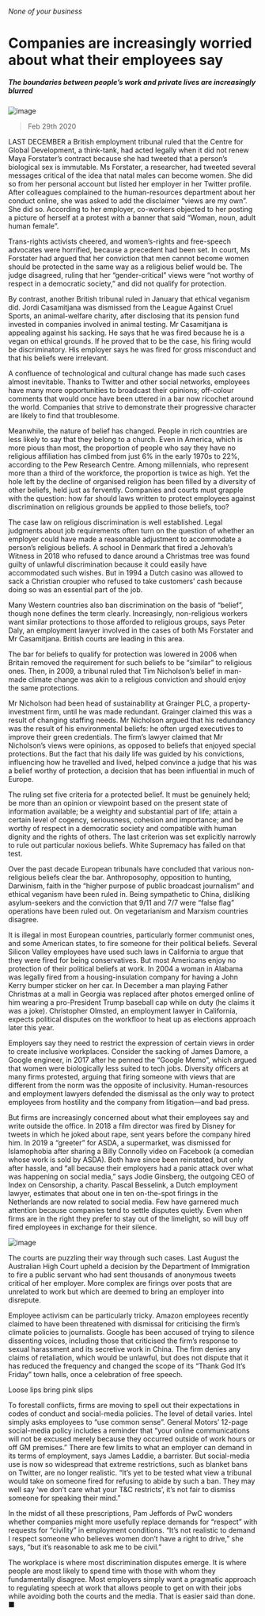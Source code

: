 ###### None of your business
# Companies are increasingly worried about what their employees say 
##### The boundaries between people’s work and private lives are increasingly blurred 
![image](images/20200229_IRD001_0.jpg) 
> Feb 29th 2020 
LAST DECEMBER a British employment tribunal ruled that the Centre for Global Development, a think-tank, had acted legally when it did not renew Maya Forstater’s contract because she had tweeted that a person’s biological sex is immutable. Ms Forstater, a researcher, had tweeted several messages critical of the idea that natal males can become women. She did so from her personal account but listed her employer in her Twitter profile. After colleagues complained to the human-resources department about her conduct online, she was asked to add the disclaimer “views are my own”. She did so. According to her employer, co-workers objected to her posting a picture of herself at a protest with a banner that said “Woman, noun, adult human female”.
Trans-rights activists cheered, and women’s-rights and free-speech advocates were horrified, because a precedent had been set. In court, Ms Forstater had argued that her conviction that men cannot become women should be protected in the same way as a religious belief would be. The judge disagreed, ruling that her “gender-critical” views were “not worthy of respect in a democratic society,” and did not qualify for protection.

By contrast, another British tribunal ruled in January that ethical veganism did. Jordi Casamitjana was dismissed from the League Against Cruel Sports, an animal-welfare charity, after disclosing that its pension fund invested in companies involved in animal testing. Mr Casamitjana is appealing against his sacking. He says that he was fired because he is a vegan on ethical grounds. If he proved that to be the case, his firing would be discriminatory. His employer says he was fired for gross misconduct and that his beliefs were irrelevant.
A confluence of technological and cultural change has made such cases almost inevitable. Thanks to Twitter and other social networks, employees have many more opportunities to broadcast their opinions; off-colour comments that would once have been uttered in a bar now ricochet around the world. Companies that strive to demonstrate their progressive character are likely to find that troublesome.
Meanwhile, the nature of belief has changed. People in rich countries are less likely to say that they belong to a church. Even in America, which is more pious than most, the proportion of people who say they have no religious affiliation has climbed from just 6% in the early 1970s to 22%, according to the Pew Research Centre. Among millennials, who represent more than a third of the workforce, the proportion is twice as high. Yet the hole left by the decline of organised religion has been filled by a diversity of other beliefs, held just as fervently. Companies and courts must grapple with the question: how far should laws written to protect employees against discrimination on religious grounds be applied to those beliefs, too?
The case law on religious discrimination is well established. Legal judgments about job requirements often turn on the question of whether an employer could have made a reasonable adjustment to accommodate a person’s religious beliefs. A school in Denmark that fired a Jehovah’s Witness in 2018 who refused to dance around a Christmas tree was found guilty of unlawful discrimination because it could easily have accommodated such wishes. But in 1994 a Dutch casino was allowed to sack a Christian croupier who refused to take customers’ cash because doing so was an essential part of the job.
Many Western countries also ban discrimination on the basis of “belief”, though none defines the term clearly. Increasingly, non-religious workers want similar protections to those afforded to religious groups, says Peter Daly, an employment lawyer involved in the cases of both Ms Forstater and Mr Casamitjana. British courts are leading in this area.
The bar for beliefs to qualify for protection was lowered in 2006 when Britain removed the requirement for such beliefs to be “similar” to religious ones. Then, in 2009, a tribunal ruled that Tim Nicholson’s belief in man-made climate change was akin to a religious conviction and should enjoy the same protections.
Mr Nicholson had been head of sustainability at Grainger PLC, a property-investment firm, until he was made redundant. Grainger claimed this was a result of changing staffing needs. Mr Nicholson argued that his redundancy was the result of his environmental beliefs: he often urged executives to improve their green credentials. The firm’s lawyer claimed that Mr Nicholson’s views were opinions, as opposed to beliefs that enjoyed special protections. But the fact that his daily life was guided by his convictions, influencing how he travelled and lived, helped convince a judge that his was a belief worthy of protection, a decision that has been influential in much of Europe.
The ruling set five criteria for a protected belief. It must be genuinely held; be more than an opinion or viewpoint based on the present state of information available; be a weighty and substantial part of life; attain a certain level of cogency, seriousness, cohesion and importance; and be worthy of respect in a democratic society and compatible with human dignity and the rights of others. The last criterion was set explicitly narrowly to rule out particular noxious beliefs. White Supremacy has failed on that test.
Over the past decade European tribunals have concluded that various non-religious beliefs clear the bar. Anthroposophy, opposition to hunting, Darwinism, faith in the “higher purpose of public broadcast journalism” and ethical veganism have been ruled in. Being sympathetic to China, disliking asylum-seekers and the conviction that 9/11 and 7/7 were “false flag” operations have been ruled out. On vegetarianism and Marxism countries disagree.
It is illegal in most European countries, particularly former communist ones, and some American states, to fire someone for their political beliefs. Several Silicon Valley employees have used such laws in California to argue that they were fired for being conservatives. But most Americans enjoy no protection of their political beliefs at work. In 2004 a woman in Alabama was legally fired from a housing-insulation company for having a John Kerry bumper sticker on her car. In December a man playing Father Christmas at a mall in Georgia was replaced after photos emerged online of him wearing a pro-President Trump baseball cap while on duty (he claims it was a joke). Christopher Olmsted, an employment lawyer in California, expects political disputes on the workfloor to heat up as elections approach later this year.
Employers say they need to restrict the expression of certain views in order to create inclusive workplaces. Consider the sacking of James Damore, a Google engineer, in 2017 after he penned the “Google Memo”, which argued that women were biologically less suited to tech jobs. Diversity officers at many firms protested, arguing that firing someone with views that are different from the norm was the opposite of inclusivity. Human-resources and employment lawyers defended the dismissal as the only way to protect employees from hostility and the company from litigation—and bad press.
But firms are increasingly concerned about what their employees say and write outside the office. In 2018 a film director was fired by Disney for tweets in which he joked about rape, sent years before the company hired him. In 2019 a “greeter” for ASDA, a supermarket, was dismissed for Islamophobia after sharing a Billy Connolly video on Facebook (a comedian whose work is sold by ASDA). Both have since been reinstated, but only after hassle, and “all because their employers had a panic attack over what was happening on social media,” says Jodie Ginsberg, the outgoing CEO of Index on Censorship, a charity. Pascal Besselink, a Dutch employment lawyer, estimates that about one in ten on-the-spot firings in the Netherlands are now related to social media. Few have garnered much attention because companies tend to settle disputes quietly. Even when firms are in the right they prefer to stay out of the limelight, so will buy off fired employees in exchange for their silence.
![image](images/20200229_IRD002_0.jpg) 

The courts are puzzling their way through such cases. Last August the Australian High Court upheld a decision by the Department of Immigration to fire a public servant who had sent thousands of anonymous tweets critical of her employer. More complex are firings over posts that are unrelated to work but which are deemed to bring an employer into disrepute.
Employee activism can be particularly tricky. Amazon employees recently claimed to have been threatened with dismissal for criticising the firm’s climate policies to journalists. Google has been accused of trying to silence dissenting voices, including those that criticised the firm’s response to sexual harassment and its secretive work in China. The firm denies any claims of retaliation, which would be unlawful, but does not dispute that it has reduced the frequency and changed the scope of its “Thank God It’s Friday” town halls, once a celebration of free speech.
Loose lips bring pink slips
To forestall conflicts, firms are moving to spell out their expectations in codes of conduct and social-media policies. The level of detail varies. Intel simply asks employees to “use common sense”. General Motors’ 12-page social-media policy includes a reminder that “your online communications will not be excused merely because they occurred outside of work hours or off GM premises.” There are few limits to what an employer can demand in its terms of employment, says James Laddie, a barrister. But social-media use is now so widespread that extreme restrictions, such as blanket bans on Twitter, are no longer realistic. “It’s yet to be tested what view a tribunal would take on someone fired for refusing to abide by such a ban. They may well say ‘we don’t care what your T&amp;C restricts’, it’s not fair to dismiss someone for speaking their mind.”
In the midst of all these prescriptions, Pam Jeffords of PwC wonders whether companies might more usefully replace demands for “respect” with requests for “civility” in employment conditions. “It’s not realistic to demand I respect someone who believes women don’t have a right to drive,” she says, “but it’s reasonable to ask me to be civil.”
The workplace is where most discrimination disputes emerge. It is where people are most likely to spend time with those with whom they fundamentally disagree. Most employers simply want a pragmatic approach to regulating speech at work that allows people to get on with their jobs while avoiding both the courts and the media. That is easier said than done. ■
